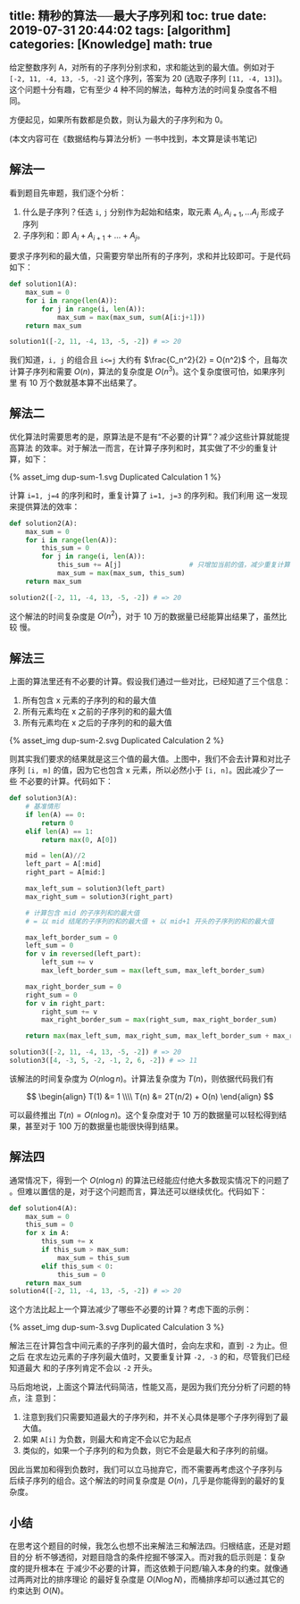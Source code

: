 title: 精秒的算法──最大子序列和
toc: true
date: 2019-07-31 20:44:02
tags: [algorithm]
categories: [Knowledge]
math: true
---

给定整数序列 A，对所有的子序列分别求和，求和能达到的最大值。例如对于 `[-2, 11,
-4, 13, -5, -2]` 这个序列，答案为 20 (选取子序列 `[11, -4, 13]`)。
这个问题十分有趣，它有至少 4 种不同的解法，每种方法的时间复杂度各不相同。

方便起见，如果所有数都是负数，则认为最大的子序列和为 0。

(本文内容可在《数据结构与算法分析》一书中找到，本文算是读书笔记)

## 解法一

看到题目先审题，我们逐个分析：

1. 什么是子序列？任选 `i`, `j` 分别作为起始和结束，取元素 $A_i, A_{i+1}, \dots A_j$ 形成子序列
2. 子序列和：即 $A_i + A_{i+1} + \dots + A_j$。

要求子序列和的最大值，只需要穷举出所有的子序列，求和并比较即可。于是代码如下：

```python
def solution1(A):
    max_sum = 0
    for i in range(len(A)):
        for j in range(i, len(A)):
            max_sum = max(max_sum, sum(A[i:j+1]))
    return max_sum

solution1([-2, 11, -4, 13, -5, -2]) # => 20
```

我们知道，`i, j` 的组合且 `i<=j` 大约有 $\frac{C_n^2}{2} = O(n^2)$ 个，且每次
计算子序列和需要 $O(n)$，算法的复杂度是 $O(n^3)$。这个复杂度很可怕，如果序列里
有 10 万个数就基本算不出结果了。

## 解法二

优化算法时需要思考的是，原算法是不是有“不必要的计算”？减少这些计算就能提高算法
的效率。对于解法一而言，在计算子序列和时，其实做了不少的重复计算，如下：

{% asset_img dup-sum-1.svg Duplicated Calculation 1 %}

计算 `i=1, j=4` 的序列和时，重复计算了 `i=1, j=3` 的序列和。我们利用
这一发现来提供算法的效率：

```python
def solution2(A):
    max_sum = 0
    for i in range(len(A)):
        this_sum = 0
        for j in range(i, len(A)):
            this_sum += A[j]                 # 只增加当前的值，减少重复计算
            max_sum = max(max_sum, this_sum)
    return max_sum

solution2([-2, 11, -4, 13, -5, -2]) # => 20
```

这个解法的时间复杂度是 $O(n^2)$，对于 10 万的数据量已经能算出结果了，虽然比较
慢。

## 解法三

上面的算法里还有不必要的计算。假设我们通过一些对比，已经知道了三个信息：

1. 所有包含 x 元素的子序列的和的最大值
2. 所有元素均在 x 之前的子序列的和的最大值
3. 所有元素均在 x 之后的子序列的和的最大值

{% asset_img dup-sum-2.svg Duplicated Calculation 2 %}

则其实我们要求的结果就是这三个值的最大值。上图中，我们不会去计算和对比子
序列 `[i, m]` 的值，因为它也包含 x 元素，所以必然小于 `[i, n]`。因此减少了一些
不必要的计算。代码如下：

```python
def solution3(A):
    # 基准情形
    if len(A) == 0:
        return 0
    elif len(A) == 1:
        return max(0, A[0])

    mid = len(A)//2
    left_part = A[:mid]
    right_part = A[mid:]

    max_left_sum = solution3(left_part)
    max_right_sum = solution3(right_part)

    # 计算包含 mid 的子序列和的最大值
    # = 以 mid 结尾的子序列的和的最大值 + 以 mid+1 开头的子序列的和的最大值

    max_left_border_sum = 0
    left_sum = 0
    for v in reversed(left_part):
        left_sum += v
        max_left_border_sum = max(left_sum, max_left_border_sum)

    max_right_border_sum = 0
    right_sum = 0
    for v in right_part:
        right_sum += v
        max_right_border_sum = max(right_sum, max_right_border_sum)

    return max(max_left_sum, max_right_sum, max_left_border_sum + max_right_border_sum)

solution3([-2, 11, -4, 13, -5, -2]) # => 20
solution3([4, -3, 5, -2, -1, 2, 6, -2]) # => 11
```

该解法的时间复杂度为 $O(n\log n)$。计算法复杂度为 $T(n)$，则依据代码我们有

$$
\begin{align}
T(1) &= 1  \\\\
T(n) &= 2T(n/2) + O(n)
\end{align}
$$

可以最终推出 $T(n) = O(n \log n)$。这个复杂度对于 10 万的数据量可以轻松得到结
果，甚至对于 100 万的数据量也能很快得到结果。

## 解法四

通常情况下，得到一个 $O(n \log n)$ 的算法已经能应付绝大多数现实情况下的问题了
。但难以置信的是，对于这个问题而言，算法还可以继续优化。代码如下：

```python
def solution4(A):
    max_sum = 0
    this_sum = 0
    for x in A:
        this_sum += x
        if this_sum > max_sum:
            max_sum = this_sum
        elif this_sum < 0:
            this_sum = 0
    return max_sum
solution4([-2, 11, -4, 13, -5, -2]) # => 20
```

这个方法比起上一个算法减少了哪些不必要的计算？考虑下面的示例：

{% asset_img dup-sum-3.svg Duplicated Calculation 3 %}

解法三在计算包含中间元素的子序列的最大值时，会向左求和，直到 `-2` 为止。但之后
在求左边元素的子序列最大值时，又要重复计算 `-2, -3` 的和，尽管我们已经知道最大
和的子序列肯定不会以 `-2` 开头。

马后炮地说，上面这个算法代码简洁，性能又高，是因为我们充分分析了问题的特点，注
意到：

1. 注意到我们只需要知道最大的子序列和，并不关心具体是哪个子序列得到了最大值。
2. 如果 `A[i]` 为负数，则最大和肯定不会以它为起点
3. 类似的，如果一个子序列的和为负数，则它不会是最大和子序列的前缀。

因此当累加和得到负数时，我们可以立马抛弃它，而不需要再考虑这个子序列与
后续子序列的组合。这个解法的时间复杂度是 $O(n)$，几乎是你能得到的最好的复杂度。

## 小结

在思考这个题目的时候，我怎么也想不出来解法三和解法四。归根结底，还是对题目的分
析不够透彻，对题目隐含的条件挖掘不够深入。而对我的启示则是：复杂度的提升根本在
于减少不必要的计算，而这依赖于问题/输入本身的约束。就像通过两两对比的排序理论
的最好复杂度是 $O(N \log N)$，而桶排序却可以通过其它的约束达到 $O(N)$。
